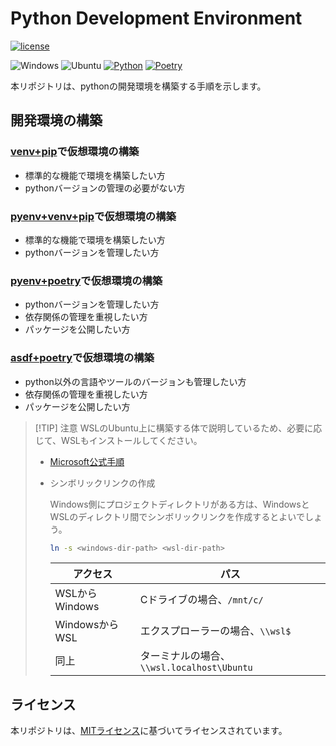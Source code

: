 <!--
    README
 -->

# Python Development Environment

[![license](https://img.shields.io/github/license/r-dev95/env-python)](./LICENSE)

![Windows](https://custom-icon-badges.herokuapp.com/badge/Windows-blue.svg?labelColor=d3d3d3&logo=windows)
![Ubuntu](https://custom-icon-badges.herokuapp.com/badge/Ubuntu-dd4814.svg?labelColor=d3d3d3&logo=ubuntu)
[![Python](https://img.shields.io/badge/Python-3776AB.svg?labelColor=d3d3d3&logo=python)](https://github.com/python)
[![Poetry](https://img.shields.io/endpoint?url=https://python-poetry.org/badge/v0.json)](https://python-poetry.org/)

本リポジトリは、pythonの開発環境を構築する手順を示します。

## 開発環境の構築

### [venv+pip](docs/build_venv_pip.md)で仮想環境の構築

* 標準的な機能で環境を構築したい方
* pythonバージョンの管理の必要がない方

### [pyenv+venv+pip](docs/build_pyenv_venv_pip.md)で仮想環境の構築

* 標準的な機能で環境を構築したい方
* pythonバージョンを管理したい方

### [pyenv+poetry](docs/build_pyenv_poetry.md)で仮想環境の構築

* pythonバージョンを管理したい方
* 依存関係の管理を重視したい方
* パッケージを公開したい方

### [asdf+poetry](docs/build_asdf_poetry.md)で仮想環境の構築

* python以外の言語やツールのバージョンも管理したい方
* 依存関係の管理を重視したい方
* パッケージを公開したい方

> [!TIP] 注意
> WSLのUbuntu上に構築する体で説明しているため、必要に応じて、WSLもインストールしてください。
>
> * [Microsoft公式手順](https://learn.microsoft.com/ja-jp/windows/wsl/install)
> * シンボリックリンクの作成
>
>   Windows側にプロジェクトディレクトリがある方は、WindowsとWSLのディレクトリ間でシンボリックリンクを作成するとよいでしょう。
>
>   ``` bash
>   ln -s <windows-dir-path> <wsl-dir-path>
>   ```
>
>   |アクセス      |パス                                      |
>   | ------------ | ---------------------------------------- |
>   |WSLからWindows|Cドライブの場合、`/mnt/c/`                |
>   |WindowsからWSL|エクスプローラーの場合、`\\wsl$`          |
>   |同上          |ターミナルの場合、`\\wsl.localhost\Ubuntu`|

## ライセンス

本リポジトリは、[MITライセンス](LICENSE)に基づいてライセンスされています。
